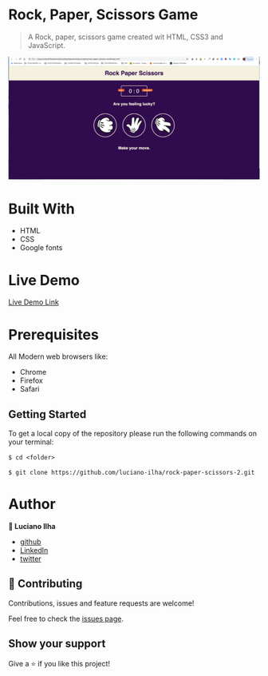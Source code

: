# Rock, Paper, Scissors Game

> A Rock, paper, scissors game created wit HTML, CSS3 and JavaScript.

![Screenshot](images/screenshot.png)


# Built With #

- HTML
- CSS
- Google fonts


# Live Demo #
[Live Demo Link](https://rawcdn.githack.com/luciano-ilha/rock-paper-scissors-2/6dd653a69169b23a95e36609a20abd5b04aee5a3/index.html)


 # Prerequisites #
 All Modern web browsers like:
- Chrome 
- Firefox
- Safari


## Getting Started

To get a local copy of the repository please run the following commands on your terminal:

```
$ cd <folder>
```

```
$ git clone https://github.com/luciano-ilha/rock-paper-scissors-2.git
```



 # Author # 


**👤 Luciano Ilha**
 - [github](https://github.com/luciano-ilha)
 - [LinkedIn](https://www.linkedin.com/in/luciano-ilha-carbonell-188115a0/)
 - [twitter](https://twitter.com/CarbonellIlha)   


## 🤝 Contributing

Contributions, issues and feature requests are welcome!

Feel free to check the [issues page](https://github.com/luciano-ilha/rock-paper-scissors-2/issues).

## Show your support

Give a ⭐️ if you like this project!

